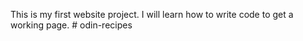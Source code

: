 This is my first website project. 
I will learn how to write code to get a working page. # odin-recipes

